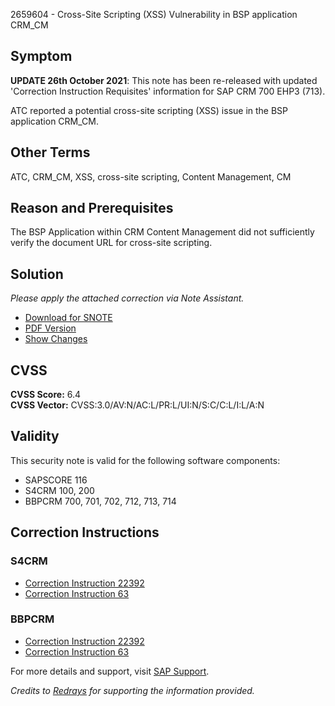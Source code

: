 2659604 - Cross-Site Scripting (XSS) Vulnerability in BSP application CRM_CM

## Symptom

**UPDATE 26th October 2021**: This note has been re-released with updated 'Correction Instruction Requisites' information for SAP CRM 700 EHP3 (713).

ATC reported a potential cross-site scripting (XSS) issue in the BSP application CRM_CM.

## Other Terms

ATC, CRM_CM, XSS, cross-site scripting, Content Management, CM

## Reason and Prerequisites

The BSP Application within CRM Content Management did not sufficiently verify the document URL for cross-site scripting.

## Solution

*Please apply the attached correction via Note Assistant.*

- [Download for SNOTE](https://me.sap.com/notes/0040000001073132021)
- [PDF Version](https://userapps.support.sap.com/sap/support/sfm/notes/print/0002659604?language=en-US&token=AC22D91B56BE7ADD79BFC6F03189339F)
- [Show Changes](https://me.sap.com/notesLatestChanges/0002659604/E/diff)

## CVSS

**CVSS Score:** 6.4  
**CVSS Vector:** CVSS:3.0/AV:N/AC:L/PR:L/UI:N/S:C/C:L/I:L/A:N

## Validity

This security note is valid for the following software components:

- SAPSCORE 116
- S4CRM 100, 200
- BBPCRM 700, 701, 702, 712, 713, 714

## Correction Instructions

### S4CRM

- [Correction Instruction 22392](https://me.sap.com/corrins/0002659604/22392)
- [Correction Instruction 63](https://me.sap.com/corrins/0002659604/63)

### BBPCRM

- [Correction Instruction 22392](https://me.sap.com/corrins/0002659604/22392)
- [Correction Instruction 63](https://me.sap.com/corrins/0002659604/63)

For more details and support, visit [SAP Support](https://me.sap.com/).

*Credits to [Redrays](https://redrays.io) for supporting the information provided.*